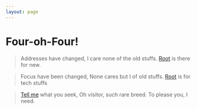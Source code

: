 ```yaml
---
layout: page
---
```


# Four-oh-Four!

> Addresses have changed,
I care none of the old stuffs.
[Root](/) is there for new.

> Focus have been changed,
None cares but I of old stuffs.
[Root](/) is for tech stuffs

> [Tell me](/contact/) what you seek,
Oh visitor, such rare breed.
To please you, I need.